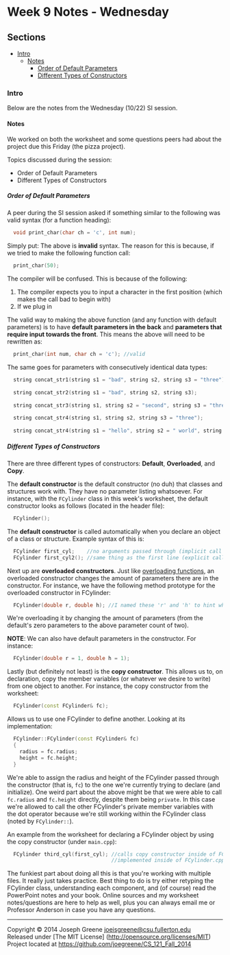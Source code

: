 # Week 9 Notes - Wednesday

## Sections
- [Intro](#intro)
  - [Notes](#notes)
    - [Order of Default Parameters](#order-of-default-parameters)
    - [Different Types of Constructors](#different-types-of-constructors)
  
### Intro
Below are the notes from the Wednesday (10/22) SI session.

#### Notes
We worked on both the worksheet and some questions peers had about the project due this Friday (the pizza project).

Topics discussed during the session:
- Order of Default Parameters
- Different Types of Constructors

##### Order of Default Parameters
A peer during the SI session asked if something similar to the following was valid syntax (for a function heading):
```C++
  void print_char(char ch = 'c', int num);
```

Simply put: The above is __invalid__ syntax. The reason for this is because, if we tried to make the following function call:
```C++
  print_char(50);
```

The compiler will be confused. This is because of the following:
1. The compiler expects you to input a character in the first position (which makes the call bad to begin with)
2. If we plug in  

The valid way to making the above function (and any function with default parameters) is to have __default parameters in the 
back__ and __parameters that require input towards the front__. This means the above will need to be rewritten as:
```C++
  print_char(int num, char ch = 'c'); //valid
```

The same goes for parameters with consecutively identical data types:
```C++
  string concat_str1(string s1 = "bad", string s2, string s3 = "three");          //invalid
  
  string concat_str2(string s1 = "bad", string s2, string s3);                    //invalid
  
  string concat_str3(string s1, string s2 = "second", string s3 = "three");       //valid
  
  string concat_str4(string s1, string s2, string s3 = "three");                  //valid
  
  string concat_str4(string s1 = "hello", string s2 = " world", string s3 = "!"); //valid
```

##### Different Types of Constructors
There are three different types of constructors: __Default__, __Overloaded__, and __Copy__.

The __default constructor__ is the default constructor (no duh) that classes and structures work with. 
They have no parameter listing whatsoever. For instance, with the `FCylinder` class in this week's worksheet, 
the default constructor looks as follows (located in the header file):
```C++
  FCylinder();
```

The __default constructor__ is called automatically when you declare an object of a class or structure. Example 
syntax of this is:
```C++
  FCylinder first_cyl;    //no arguments passed through (implicit call to default constructor)
  FCylinder first_cyl2(); //same thing as the first line (explicit call to default constructor)
```

Next up are __overloaded constructors__. Just like [overloading functions](http://www.cplusplus.com/doc/tutorial/functions2/), 
an overloaded constructor changes the amount of parameters there are in the constructor. For instance, we have the 
following method prototype for the overloaded constructor in FCylinder:
```C++
  FCylinder(double r, double h); //I named these 'r' and 'h' to hint what the arguments should be
```

We're overloading it by changing the amount of parameters (from the default's zero parameters to the above parameter count of two).

__NOTE__: We can also have default parameters in the constructor. For instance:
```C++
  FCylinder(double r = 1, double h = 1);
```

Lastly (but definitely not least) is the __copy constructor__. This allows us to, on declaration, copy the member variables (or whatever 
we desire to write) from one object to another. For instance, the copy constructor from the worksheet:
```C++
  FCylinder(const FCylinder& fc);
```

Allows us to use one FCylinder to define another. Looking at its implementation:
```C++
  FCylinder::FCylinder(const FCylinder& fc)
  {
    radius = fc.radius;
    height = fc.height;
  }
```

We're able to assign the radius and height of the FCylinder passed through the constructor (that is, `fc`) to the one we're currently trying to 
declare (and initialize). One weird part about the above might be that we were able to call `fc.radius` and `fc.height` directly, despite them 
being `private`. In this case we're allowed to call the other FCylinder's private member variables with the dot operator because we're 
still working within the FCylinder class (noted by `FCylinder::`).

An example from the worksheet for declaring a FCylinder object by using the copy constructor (under `main.cpp`):
```C++
  FCylinder third_cyl(first_cyl); //calls copy constructor inside of FCylinder.h, which is 
                                  //implemented inside of FCylinder.cpp
```

The funkiest part about doing all this is that you're working with multiple files. It really just takes practice. Best thing to do is try either 
retyping the FCylinder class, understanding each component, and (of course) read the PowerPoint notes and your book. Online sources and my 
worksheet notes/questions are here to help as well, plus you can always email me or Professor Anderson in case you have any questions.

-------------------------------------------------------------------------------

Copyright &copy; 2014 Joseph Greene <joeisgreene@csu.fullerton.edu>  
Released under [The MIT License] (http://opensource.org/licenses/MIT)  
Project located at <https://github.com/joegreene/CS_121_Fall_2014>
